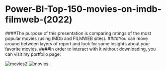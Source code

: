 # Power-BI-Top-150-movies-on-imdb-filmweb-(2022)

####The purpose of this presentation is comparing ratings of the most popular movies (using IMDb and FILMWEB sites). 
####You can move around between layers of report and look for some insights about your favorite movies.
####In order to interact with it without downloading, you can visit my portfolio page:

![movies2](https://github.com/Midlett/Power-BI-projects/assets/152083456/cbf4c8b0-b042-439f-8a03-c1d56fc661aa)
![movies](https://github.com/Midlett/Power-BI-projects/assets/152083456/8c275384-50da-4e42-b565-00b80c78e5a5)
